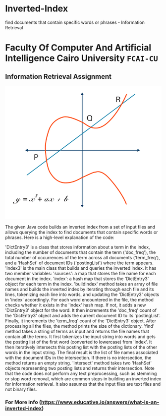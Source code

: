 # Inverted-Index
find documents that contain specific words or phrases - Information Retrieval

# Faculty Of Computer And Artificial Intelligence Cairo University `FCAI-CU`

## Information Retrieval Assignment
![afdf](https://github.com/abdo-essam/Elliptic-Curves/blob/main/elliptic-curve-cryptography-diagram.png?raw=true)

The given Java code builds an inverted index from a set of input files and allows querying the index to find documents that contain specific words or phrases. Here is a high-level explanation of the code:

'DictEntry3' is a class that stores information about a term in the index, including the number of documents that contain the term ('doc_freq'), the total number of occurrences of the term across all documents ('term_freq'), and a 'HashSet' of document IDs ('postingList') where the term appears.
'Index3' is the main class that builds and queries the inverted index. It has two member variables:
'sources': a map that stores the file name for each document in the index.
'index': a hash map that stores the 'DictEntry3' object for each term in the index.
'buildIndex' method takes an array of file names and builds the inverted index by iterating through each file and its lines, tokenizing each line into words, and updating the 'DictEntry3' objects in 'index' accordingly. For each word encountered in the file, the method checks whether it exists in the 'index' hash map. If not, it adds a new 'DictEntry3' object for the word. It then increments the 'doc_freq' count of the 'DictEntry3' object and adds the current document ID to its 'postingList'. Finally, it increments the 'term_freq' count of the 'DictEntry3' object. After processing all the files, the method prints the size of the dictionary.
'find' method takes a string of terms as input and returns the file names that contain all the terms. It first tokenizes the input string into words and gets the posting list of the first word (converted to lowercase) from 'index'. It then iteratively intersects this posting list with the posting lists of the other words in the input string. The final result is the list of file names associated with the document IDs in the intersection. If there is no intersection, the method returns an empty string.
'intersect' method takes two 'HashSet' objects representing two posting lists and returns their intersection.
Note that the code does not perform any text preprocessing, such as stemming or stop word removal, which are common steps in building an inverted index for information retrieval. It also assumes that the input files are text files and not binary files.

### For More info (https://www.educative.io/answers/what-is-an-inverted-index)
